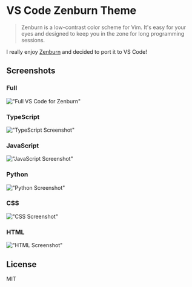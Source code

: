 # VS Code Zenburn Theme

> Zenburn is a low-contrast color scheme for Vim. It's easy for your eyes and designed to keep you in the zone for long programming sessions.


I really enjoy [Zenburn][0] and decided to port it to VS Code!

## Screenshots

### Full
!["Full VS Code for Zenburn"][1]

### TypeScript
!["TypeScript Screenshot"][2]

### JavaScript
!["JavaScript Screenshot"][3]

### Python
!["Python Screenshot"][4]

### CSS
!["CSS Screenshot"][5]

### HTML
!["HTML Screenshot"][6]

## License

MIT

[0]: http://kippura.org/zenburnpage/ "Zenburn main website"
[1]: https://github.com/ryanolsonx/vscode-zenburn-theme/raw/master/screenshots/full.png "New Zenburn for VS Code"
[2]: https://github.com/ryanolsonx/vscode-zenburn-theme/raw/master/screenshots/ts.png "TypeScript Screenshot"
[3]: https://github.com/ryanolsonx/vscode-zenburn-theme/raw/master/screenshots/js.png "JavaScript Screenshot"
[4]: https://github.com/ryanolsonx/vscode-zenburn-theme/raw/master/screenshots/css.png "CSS Screenshot"
[5]: https://github.com/ryanolsonx/vscode-zenburn-theme/raw/master/screenshots/py.png "Python Screenshot"
[6]: https://github.com/ryanolsonx/vscode-zenburn-theme/raw/master/screenshots/html.png "HTML Screenshot"
